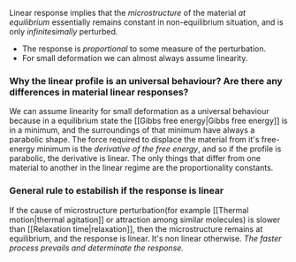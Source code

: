 Linear response implies that the *microstructure* of the material *at equilibrium* essentially remains constant in non-equilibrium situation, and is only *infinitesimally* perturbed. 
- The response is *proportional* to some measure of the perturbation. 
- For small deformation we can almost always assume linearity. 
### Why the linear profile is an universal behaviour? Are there any differences in material linear responses?
We can assume linearity for small deformation as a universal behaviour because in a equilibrium state the [[Gibbs free energy|Gibbs free energy]] is in a minimum, and the surroundings of that minimum have always a parabolic shape. 
The force required to displace the material from it's free-energy minimum is the *derivative of the free energy*, and so if the profile is parabolic, the derivative is linear.
The only things that differ from one material to another in the linear regime are the proportionality constants. 
<!--ID: 1697303468163-->

### General rule to estabilish if the response is linear
If the cause of microstructure perturbation(for example [[Thermal motion|thermal agitation]] or attraction among similar molecules) is slower than [[Relaxation time|relaxation]], then the microstructure remains at equilibrium, and the response is linear. It's non linear otherwise. *The faster process prevails and determinate the response.*
<!--ID: 1697303468167-->


